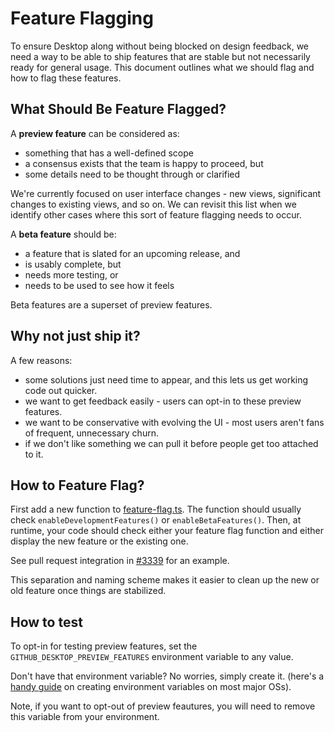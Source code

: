 # Feature Flagging

To ensure Desktop along without being blocked on design feedback, we need a way
to be able to ship features that are stable but not necessarily ready for
general usage. This document outlines what we should flag and how to flag
these features.

## What Should Be Feature Flagged?

A **preview feature** can be considered as:

 - something that has a well-defined scope
 - a consensus exists that the team is happy to proceed, but
 - some details need to be thought through or clarified

We're currently focused on user interface changes - new views, significant
changes to existing views, and so on. We can revisit this list when we
identify other cases where this sort of feature flagging needs to occur.

A **beta feature** should be:

- a feature that is slated for an upcoming release, and
- is usably complete, but
- needs more testing, or
- needs to be used to see how it feels

Beta features are a superset of preview features.

## Why not just ship it?

A few reasons:

 - some solutions just need time to appear, and this lets us get working code
   out quicker.
 - we want to get feedback easily - users can opt-in to these preview features.
 - we want to be conservative with evolving the UI - most users aren't fans of
   frequent, unnecessary churn.
 - if we don't like something we can pull it before people get too attached to
   it.

## How to Feature Flag?

First add a new function to [feature-flag.ts](https://github.com/desktop/desktop/blob/3ee29eb1bd083a53f69fdbec2e2b10ec93404e44/app/src/lib/feature-flag.ts#L30). The function should usually check `enableDevelopmentFeatures()` or `enableBetaFeatures()`. Then, at runtime, your code should check either your feature flag function and either display the new feature or the existing one.

See pull request integration in [#3339](https://github.com/desktop/desktop/pull/3339) for an example.

This separation and naming scheme makes it easier to clean up the new or old
feature once things are stabilized.

## How to test

To opt-in for testing preview features, set the
`GITHUB_DESKTOP_PREVIEW_FEATURES` environment variable to any value.


Don't have that environment variable? No worries, simply create it. (here's a [handy guide](https://www.schrodinger.com/kb/1842) on creating environment variables on most major OSs).

Note, if you want to opt-out of preview feautures, you will need to remove this variable from your environment.
